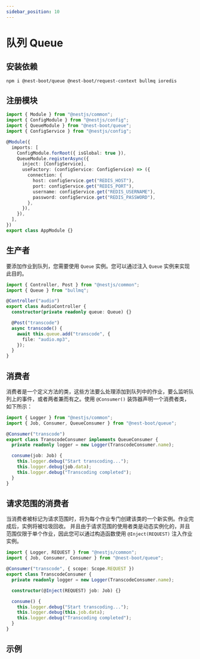 ```yaml
---
sidebar_position: 10
---
```


# 队列 Queue

## 安装依赖

```shell
npm i @nest-boot/queue @nest-boot/request-context bullmq ioredis
```

## 注册模块

```typescript
import { Module } from "@nestjs/common";
import { ConfigModule } from "@nestjs/config";
import { QueueModule } from "@nest-boot/queue";
import { ConfigService } from "@nestjs/config";

@Module({
  imports: [
    ConfigModule.forRoot({ isGlobal: true }),
    QueueModule.registerAsync({
      inject: [ConfigService],
      useFactory: (configService: ConfigService) => ({
        connection: {
          host: configService.get("REDIS_HOST"),
          port: configService.get("REDIS_PORT"),
          username: configService.get("REDIS_USERNAME"),
          password: configService.get("REDIS_PASSWORD"),
        },
      }),
    }),
  ],
})
export class AppModule {}
```

## 生产者

要添加作业到队列，您需要使用 `Queue` 实例。您可以通过注入 `Queue` 实例来实现此目的。

```typescript
import { Controller, Post } from "@nestjs/common";
import { Queue } from "bullmq";

@Controller("audio")
export class AudioController {
  constructor(private readonly queue: Queue) {}

  @Post("transcode")
  async transcode() {
    await this.queue.add("transcode", {
      file: "audio.mp3",
    });
  }
}
```

## 消费者

消费者是一个定义方法的类，这些方法要么处理添加到队列中的作业，要么监听队列上的事件，或者两者兼而有之。使用 `@Consumer()` 装饰器声明一个消费者类，如下所示：

```typescript
import { Logger } from "@nestjs/common";
import { Job, Consumer, QueueConsumer } from "@nest-boot/queue";

@Consumer("transcode")
export class TranscodeConsumer implements QueueConsumer {
  private readonly logger = new Logger(TranscodeConsumer.name);

  consume(job: Job) {
    this.logger.debug("Start transcoding...");
    this.logger.debug(job.data);
    this.logger.debug("Transcoding completed");
  }
}
```

## 请求范围的消费者

当消费者被标记为请求范围时，将为每个作业专门创建该类的一个新实例。作业完成后，实例将被垃圾回收。
并且由于请求范围的使用者类是动态实例化的，并且范围仅限于单个作业，因此您可以通过构造函数使用 `@Inject(REQUEST)` 注入作业实例。

```typescript
import { Logger, REQUEST } from "@nestjs/common";
import { Job, Consumer, Consumer } from "@nest-boot/queue";

@Consumer("transcode", { scope: Scope.REQUEST })
export class TranscodeConsumer {
  private readonly logger = new Logger(TranscodeConsumer.name);

  constructor(@Inject(REQUEST) job: Job) {}

  consume() {
    this.logger.debug("Start transcoding...");
    this.logger.debug(this.job.data);
    this.logger.debug("Transcoding completed");
  }
}
```

## 示例
